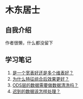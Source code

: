# 木东居士

## 自我介绍

作者很懒，什么都没留下

## 学习笔记
1. [是一个宽表好还是多个维表好？](http://www.mdjs.info/2018/04/06/datatalk/normalization-or-not) 
2. [为什么特征组合后效果更好？](http://www.mdjs.info/2018/04/07/datatalk/feature-combination) 
3. [ODS层的数据需要做数据清洗吗？](http://www.mdjs.info/2018/04/07/datatalk/usage-of-ods) 
4. [迟到的数据该怎样处理？](http://www.mdjs.info/2018/04/14/datatalk/deal-with-late-data)
